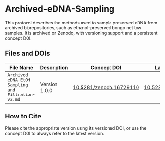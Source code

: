 # Archived-eDNA-Sampling
This protocol describes the methods used to sample preserved eDNA from archived biorepositories, such as ethanol-preserved bongo net tow samples. It is archived on Zenodo, with versioning support and a persistent concept DOI.

## Files and DOIs

| File Name              | Description            | Concept DOI                          | Latest Version DOI                      |
|------------------------|-----------------------|---------------------------------------|------------------------------------------|
| `Archived eDNA EtOH Sampling and Filtration-v3.md`        | Version 1.0.0 | [10.5281/zenodo.16729110](https://zenodo.org/records/16923288) | [10.5281/zenodo.16923288](https://zenodo.org/records/16923288) |

## How to Cite

Please cite the appropriate version using its versioned DOI, or use the concept DOI to always refer to the latest version.

